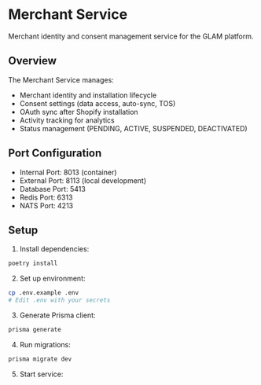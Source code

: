 # Merchant Service

Merchant identity and consent management service for the GLAM platform.

## Overview

The Merchant Service manages:
- Merchant identity and installation lifecycle
- Consent settings (data access, auto-sync, TOS)
- OAuth sync after Shopify installation
- Activity tracking for analytics
- Status management (PENDING, ACTIVE, SUSPENDED, DEACTIVATED)

## Port Configuration

- Internal Port: 8013 (container)
- External Port: 8113 (local development)
- Database Port: 5413
- Redis Port: 6313
- NATS Port: 4213

## Setup

1. Install dependencies:
```bash
poetry install
```

2. Set up environment:
```bash
cp .env.example .env
# Edit .env with your secrets
```

3. Generate Prisma client:
```bash
prisma generate
```

4. Run migrations:
```bash
prisma migrate dev
```

5. Start service:
```bash

